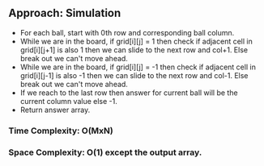 ## Approach: Simulation
* For each ball, start with 0th row and corresponding ball column.
* While we are in the board, if grid[i][j] = 1 then check if adjacent cell in grid[i][j+1] is also 1 then we can slide to the next row and col+1. Else break out we can't move ahead.
* While we are in the board, if grid[i][j] = -1 then check if adjacent cell in grid[i][j-1] is also -1 then we can slide to the next row and col-1. Else break out we can't move ahead.
* If we reach to the last row then answer for current ball will be the current column value else -1.
* Return answer array.
​
### Time Complexity: O(MxN)
### Space Complexity: O(1) except the output array.